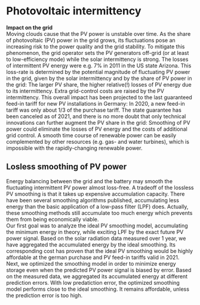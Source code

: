 # Photovoltaic intermittency
**Impact on the grid**  
Moving clouds cause that the PV power is unstable over time. As the share of photovoltaic (PV) power in the grid grows, its fluctuations pose an increasing risk to the power quality and the grid stability. To mitigate this phenomenon, the grid operator sets the PV generators off-grid (or at least to low-efficiency mode) while the solar intermittency is strong. The losses of intermittent PV energy were e.g. 7% in 2011 in the US state Arizona. This loss-rate is determined by the potential magnitude of fluctuating PV power in the grid, given by the solar intermittency and by the share of PV power in the grid: The larger PV share, the higher relative(!) losses of PV energy due to its intermittency. Extra grid-control costs are raised by the PV intermittency. This overall impact has been projected to the last guaranteed feed-in tariff for new PV installations in Germany: In 2020, a new feed-in tariff was only about 1/3 of the purchase tariff. The state guarantee has been canceled as of 2021, and there is no more doubt that only technical innovations can further augment the PV share in the grid: Smoothing of PV power could eliminate the losses of PV energy and the costs of additional grid control. A smooth time course of renewable power can be easily complemented by other resources (e.g. gas- and water turbines), which is impossible with the rapidly-changing renewable power.  

## Losless smoothing of PV power
Energy balancing between the grid and the battery may smooth the fluctuating intermittent PV power almost loss-free. A tradeoff of the lossless PV smoothing is that it takes up expensive accumulation capacity. There have been several smoothing algorithms published, accumulating less energy than the basic application of a low-pass filter (LPF) does. Actually, these smoothing methods still accumulate too much energy which prevents them from being economically viable.  
Our first goal was to analyze the ideal PV smoothing model, accumulating the minimum energy in theory, while exciting LPF by the exact future PV power signal. Based on the solar radiation data measured over 1 year, we have aggregated the accumulated energy by the ideal smoothing. Its corresponding cost has proven that the ideal PV smoothing would be highly affordable at the german purchase and PV feed-in tariffs valid in 2021.  
Next, we optimized the smoothing model in order to minimize energy storage even when the predicted PV power signal is biased by error. Based on the measured data, we aggregated its accumulated energy at different prediction errors. With low predatiction error, the optimized smoothing model performs close to the ideal smoothing. It remains affordable, unless the prediction error is too high.
